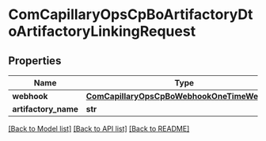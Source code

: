 # ComCapillaryOpsCpBoArtifactoryDtoArtifactoryLinkingRequest

## Properties
Name | Type | Description | Notes
------------ | ------------- | ------------- | -------------
**webhook** | [**ComCapillaryOpsCpBoWebhookOneTimeWebhook**](ComCapillaryOpsCpBoWebhookOneTimeWebhook.md) |  | [optional] 
**artifactory_name** | **str** |  | [optional] 

[[Back to Model list]](../README.md#documentation-for-models) [[Back to API list]](../README.md#documentation-for-api-endpoints) [[Back to README]](../README.md)

